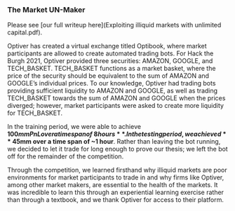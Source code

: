 ### The Market UN-Maker

Please see [our full writeup here](Exploiting illiquid markets with unlimited capital.pdf).

Optiver has created a virtual exchange titled Optibook, where market participants are allowed to create automated trading bots. For Hack the Burgh 2021, Optiver provided three securities: AMAZON, GOOGLE, and TECH_BASKET. TECH_BASKET functions as a market basket, where the price of the security should be equivalent to the sum of AMAZON and GOOGLE’s individual prices. To our knowledge, Optiver had trading bots providing sufficient liquidity to AMAZON and GOOGLE, as well as trading TECH_BASKET towards the sum of AMAZON and GOOGLE when the prices diverged; however, market participants were asked to create more liquidity for TECH_BASKET.

In the training period, we were able to achieve **$100mm PnL over a time span of ~8 hours**. In the testing period, we achieved **~$45mm over a time span of ~1 hour**. Rather than leaving the bot running, we decided to let it trade for long enough to prove our thesis; we left the bot off for the remainder of the competition.

Through the competition, we learned firsthand why illiquid markets are poor environments for market participants to trade in and why firms like Optiver, among other market makers, are essential to the health of the markets. It was incredible to learn this through an experiential learning exercise rather than through a textbook, and we thank Optiver for access to their platform.